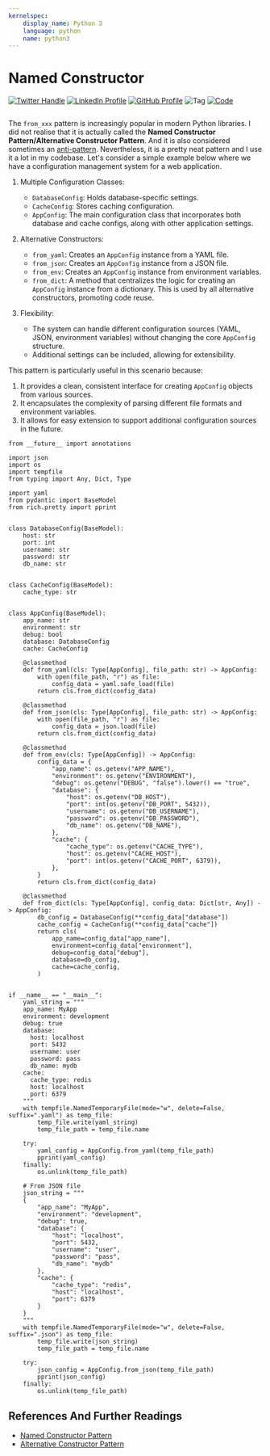 ```yaml
---
kernelspec:
    display_name: Python 3
    language: python
    name: python3
---
```


# Named Constructor

[![Twitter Handle](https://img.shields.io/badge/Twitter-@gaohongnan-blue?style=social&logo=twitter)](https://twitter.com/gaohongnan)
[![LinkedIn Profile](https://img.shields.io/badge/@gaohongnan-blue?style=social&logo=linkedin)](https://linkedin.com/in/gao-hongnan)
[![GitHub Profile](https://img.shields.io/badge/GitHub-gao--hongnan-lightgrey?style=social&logo=github)](https://github.com/gao-hongnan)
![Tag](https://img.shields.io/badge/Tag-Organized_Chaos-orange)
[![Code](https://img.shields.io/badge/View-Code-blue?style=flat-square&logo=github)](https://github.com/gao-hongnan/omniverse/blob/288357646b8e4043d0b0a81c8b6b6c600fbd2efd/omnixamples/software_engineering/design_patterns/named_constructor/from_classmethod.py)

```{contents}
```

The `from_xxx` pattern is increasingly popular in modern Python libraries. I did
not realise that it is actually called the **Named Constructor
Pattern/Alternative Constructor Pattern**. And it is also considered sometimes
an
[anti-pattern](https://softwareengineering.stackexchange.com/questions/358502/why-named-constructors-are-getting-popular-shouldnt-be-an-antipattern).
Nevertheless, it is a pretty neat pattern and I use it a lot in my codebase.
Let's consider a simple example below where we have a configuration management
system for a web application.

1. Multiple Configuration Classes:

    - `DatabaseConfig`: Holds database-specific settings.
    - `CacheConfig`: Stores caching configuration.
    - `AppConfig`: The main configuration class that incorporates both database
      and cache configs, along with other application settings.

2. Alternative Constructors:

    - `from_yaml`: Creates an `AppConfig` instance from a YAML file.
    - `from_json`: Creates an `AppConfig` instance from a JSON file.
    - `from_env`: Creates an `AppConfig` instance from environment variables.
    - `from_dict`: A method that centralizes the logic for creating an
      `AppConfig` instance from a dictionary. This is used by all alternative
      constructors, promoting code reuse.

3. Flexibility:

    - The system can handle different configuration sources (YAML, JSON,
      environment variables) without changing the core `AppConfig` structure.
    - Additional settings can be included, allowing for extensibility.

This pattern is particularly useful in this scenario because:

1. It provides a clean, consistent interface for creating `AppConfig` objects
   from various sources.
2. It encapsulates the complexity of parsing different file formats and
   environment variables.
3. It allows for easy extension to support additional configuration sources in
   the future.

```{code-cell} ipython3
from __future__ import annotations

import json
import os
import tempfile
from typing import Any, Dict, Type

import yaml
from pydantic import BaseModel
from rich.pretty import pprint


class DatabaseConfig(BaseModel):
    host: str
    port: int
    username: str
    password: str
    db_name: str


class CacheConfig(BaseModel):
    cache_type: str


class AppConfig(BaseModel):
    app_name: str
    environment: str
    debug: bool
    database: DatabaseConfig
    cache: CacheConfig

    @classmethod
    def from_yaml(cls: Type[AppConfig], file_path: str) -> AppConfig:
        with open(file_path, "r") as file:
            config_data = yaml.safe_load(file)
        return cls.from_dict(config_data)

    @classmethod
    def from_json(cls: Type[AppConfig], file_path: str) -> AppConfig:
        with open(file_path, "r") as file:
            config_data = json.load(file)
        return cls.from_dict(config_data)

    @classmethod
    def from_env(cls: Type[AppConfig]) -> AppConfig:
        config_data = {
            "app_name": os.getenv("APP_NAME"),
            "environment": os.getenv("ENVIRONMENT"),
            "debug": os.getenv("DEBUG", "false").lower() == "true",
            "database": {
                "host": os.getenv("DB_HOST"),
                "port": int(os.getenv("DB_PORT", 5432)),
                "username": os.getenv("DB_USERNAME"),
                "password": os.getenv("DB_PASSWORD"),
                "db_name": os.getenv("DB_NAME"),
            },
            "cache": {
                "cache_type": os.getenv("CACHE_TYPE"),
                "host": os.getenv("CACHE_HOST"),
                "port": int(os.getenv("CACHE_PORT", 6379)),
            },
        }
        return cls.from_dict(config_data)

    @classmethod
    def from_dict(cls: Type[AppConfig], config_data: Dict[str, Any]) -> AppConfig:
        db_config = DatabaseConfig(**config_data["database"])
        cache_config = CacheConfig(**config_data["cache"])
        return cls(
            app_name=config_data["app_name"],
            environment=config_data["environment"],
            debug=config_data["debug"],
            database=db_config,
            cache=cache_config,
        )


if __name__ == "__main__":
    yaml_string = """
    app_name: MyApp
    environment: development
    debug: true
    database:
      host: localhost
      port: 5432
      username: user
      password: pass
      db_name: mydb
    cache:
      cache_type: redis
      host: localhost
      port: 6379
    """
    with tempfile.NamedTemporaryFile(mode="w", delete=False, suffix=".yaml") as temp_file:
        temp_file.write(yaml_string)
        temp_file_path = temp_file.name

    try:
        yaml_config = AppConfig.from_yaml(temp_file_path)
        pprint(yaml_config)
    finally:
        os.unlink(temp_file_path)

    # From JSON file
    json_string = """
    {
        "app_name": "MyApp",
        "environment": "development",
        "debug": true,
        "database": {
            "host": "localhost",
            "port": 5432,
            "username": "user",
            "password": "pass",
            "db_name": "mydb"
        },
        "cache": {
            "cache_type": "redis",
            "host": "localhost",
            "port": 6379
        }
    }
    """
    with tempfile.NamedTemporaryFile(mode="w", delete=False, suffix=".json") as temp_file:
        temp_file.write(json_string)
        temp_file_path = temp_file.name

    try:
        json_config = AppConfig.from_json(temp_file_path)
        pprint(json_config)
    finally:
        os.unlink(temp_file_path)
```

## References And Further Readings

-   [Named Constructor Pattern](https://softwareengineering.stackexchange.com/questions/358502/why-named-constructors-are-getting-popular-shouldnt-be-an-antipattern)
-   [Alternative Constructor Pattern](https://stackoverflow.com/questions/73569542/how-class-methods-can-be-alternative-constructors-as-they-just-return-us-objects)
